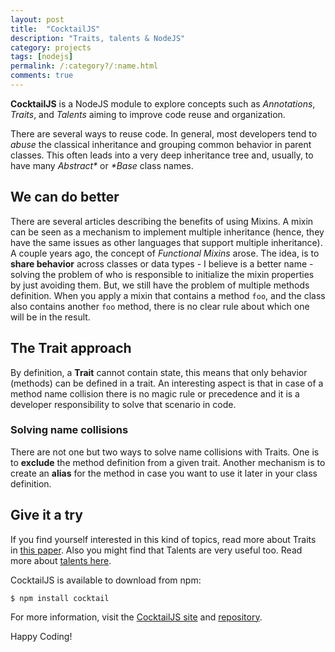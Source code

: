 ```yaml
---
layout: post
title:  "CocktailJS"
description: "Traits, talents & NodeJS"
category: projects
tags: [nodejs]
permalink: /:category?/:name.html
comments: true
---
```


**CocktailJS** is a NodeJS module to explore concepts such as *Annotations*, *Traits*, and *Talents* aiming to improve code reuse and organization.

There are several ways to reuse code. In general, most developers tend to *abuse* the classical inheritance and grouping common behavior in parent classes. This often leads into a very deep inheritance tree and, usually, to have many *Abstract\** or *\*Base* class names.

## We can do better

There are several articles describing the benefits of using Mixins. A mixin can be seen as a mechanism to implement multiple inheritance (hence, they have the same issues as other languages that support multiple inheritance). A couple years ago, the concept of *Functional Mixins* arose. The idea, is to **share behavior** across classes or data types - I believe is a better name - solving the problem of who is responsible to initialize the mixin properties by just avoiding them. But, we still have the problem of multiple methods definition. When you apply a mixin that contains a method `foo`, and the class also contains another `foo` method, there is no clear rule about which one will be in the result. 


## The Trait approach

By definition, a **Trait** cannot contain state, this means that only behavior (methods) can be defined in a trait. An interesting aspect is that in case of a method name collision there is no magic rule or precedence and it is a developer responsibility to solve that scenario in code. 

### Solving name collisions

There are not one but two ways to solve name collisions with Traits. One is to **exclude** the method definition from a given trait. Another mechanism is to create an **alias** for the method in case you want to use it later in your class definition.

## Give it a try

If you find yourself interested in this kind of topics, read more about Traits in [this paper](http://scg.unibe.ch/archive/papers/Scha03aTraits.pdf). Also you might find that Talents are very useful too. Read more about [talents here](http://scg.unibe.ch/archive/papers/Ress11a-Talents.pdf).

CocktailJS is available to download from npm:

```
$ npm install cocktail
```

For more information, visit the [CocktailJS site](http://cocktailjs.github.io) and [repository](https://github.com/CocktailJS/cocktail).

Happy Coding!